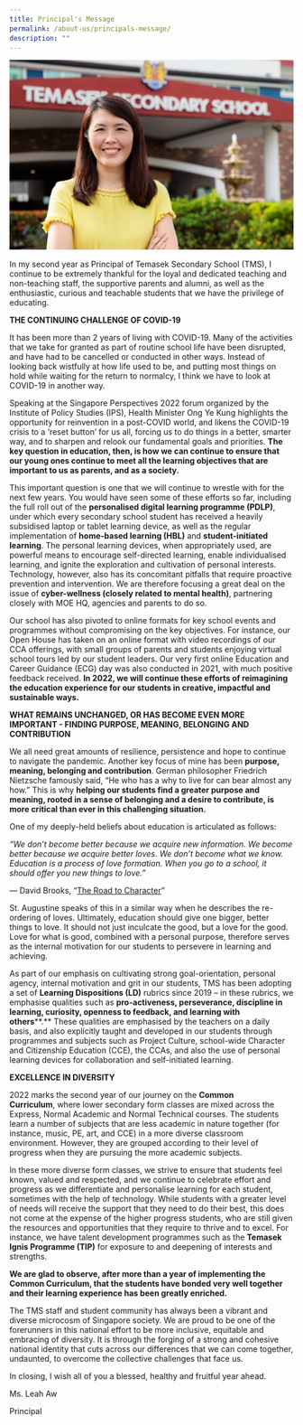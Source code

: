 ```yaml
---
title: Principal's Message
permalink: /about-us/principals-message/
description: ""
---
```

![](/images/TMS%20Dept%20Photoshoot%202021-4.jpg)


In my second year as Principal of Temasek Secondary School (TMS), I continue to be extremely thankful for the loyal and dedicated teaching and non-teaching staff, the supportive parents and alumni, as well as the enthusiastic, curious and teachable students that we have the privilege of educating.

**THE CONTINUING CHALLENGE OF COVID-19**

It has been more than 2 years of living with COVID-19. Many of the activities that we take for granted as part of routine school life have been disrupted, and have had to be cancelled or conducted in other ways. Instead of looking back wistfully at how life used to be, and putting most things on hold while waiting for the return to normalcy, I think we have to look at COVID-19 in another way. 

Speaking at the Singapore Perspectives 2022 forum organized by the Institute of Policy Studies (IPS), Health Minister Ong Ye Kung highlights the opportunity for reinvention in a post-COVID world, and likens the COVID-19 crisis to a ‘reset button’ for us all, forcing us to do things in a better, smarter way, and to sharpen and relook our fundamental goals and priorities. **The key question in education, then, is how we can continue to ensure that our young ones continue to meet all the learning objectives that are important to us as parents, and as a society.** 

This important question is one that we will continue to wrestle with for the next few years. You would have seen some of these efforts so far, including the full roll out of the **personalised digital learning programme (PDLP)**, under which every secondary school student has received a heavily subsidised laptop or tablet learning device, as well as the regular implementation of **home-based learning (HBL)** and **student-initiated learning**. The personal learning devices, when appropriately used, are powerful means to encourage self-directed learning, enable individualised learning, and ignite the exploration and cultivation of personal interests. Technology, however, also has its concomitant pitfalls that require proactive prevention and intervention. We are therefore focusing a great deal on the issue of **cyber-wellness (closely related to mental health)**, partnering closely with MOE HQ, agencies and parents to do so. 

Our school has also pivoted to online formats for key school events and programmes without compromising on the key objectives. For instance, our Open House has taken on an online format with video recordings of our CCA offerings, with small groups of parents and students enjoying virtual school tours led by our student leaders. Our very first online Education and Career Guidance (ECG) day was also conducted in 2021, with much positive feedback received. **In 2022, we will continue these efforts of reimagining the education experience for our students in creative, impactful and sustainable ways.** 

**WHAT REMAINS UNCHANGED, OR HAS BECOME EVEN MORE IMPORTANT - FINDING PURPOSE, MEANING, BELONGING AND CONTRIBUTION**

We all need great amounts of resilience, persistence and hope to continue to navigate the pandemic. Another key focus of mine has been **purpose, meaning, belonging and contribution**. German philosopher Friedrich Nietzsche famously said, “He who has a why to live for can bear almost any how.” This is why **helping our students find a greater purpose and meaning, rooted in a sense of belonging and a desire to contribute, is more critical than ever in this challenging situation.** 

One of my deeply-held beliefs about education is articulated as follows: 

_“We don’t become better because we acquire new information. We become better because we acquire better loves. We don’t become what we know. Education is a process of love formation. When you go to a school, it should offer you new things to love.”_

― David Brooks, “[The Road to Character](https://www.goodreads.com/work/quotes/42009504)”

St. Augustine speaks of this in a similar way when he describes the re-ordering of loves. Ultimately, education should give one bigger, better things to love. It should not just inculcate the good, but a love for the good. Love for what is good, combined with a personal purpose, therefore serves as the internal motivation for our students to persevere in learning and achieving. 

As part of our emphasis on cultivating strong goal-orientation, personal agency, internal motivation and grit in our students, TMS has been adopting a set of **Learning Dispositions (LD)** rubrics since 2019 – in these rubrics, we emphasise qualities such as **pro-activeness, perseverance, discipline in learning, curiosity, openness to feedback, and learning with others****.** These qualities are emphasised by the teachers on a daily basis, and also explicitly taught and developed in our students through programmes and subjects such as Project Culture, school-wide Character and Citizenship Education (CCE), the CCAs, and also the use of personal learning devices for collaboration and self-initiated learning. 

**EXCELLENCE IN DIVERSITY** 

2022 marks the second year of our journey on the **Common Curriculum**, where lower secondary form classes are mixed across the Express, Normal Academic and Normal Technical courses. The students learn a number of subjects that are less academic in nature together (for instance, music, PE, art, and CCE) in a more diverse classroom environment. However, they are grouped according to their level of progress when they are pursuing the more academic subjects.  

In these more diverse form classes, we strive to ensure that students feel known, valued and respected, and we continue to celebrate effort and progress as we differentiate and personalise learning for each student, sometimes with the help of technology. While students with a greater level of needs will receive the support that they need to do their best, this does not come at the expense of the higher progress students, who are still given the resources and opportunities that they require to thrive and to excel. For instance, we have talent development programmes such as the **Temasek Ignis Programme (TIP)** for exposure to and deepening of interests and strengths. 

**We are glad to observe, after more than a year of implementing the Common Curriculum, that the students have bonded very well together and their learning experience has been greatly enriched.** 

The TMS staff and student community has always been a vibrant and diverse microcosm of Singapore society. We are proud to be one of the forerunners in this national effort to be more inclusive, equitable and embracing of diversity. It is through the forging of a strong and cohesive national identity that cuts across our differences that we can come together, undaunted, to overcome the collective challenges that face us.  

In closing, I wish all of you a blessed, healthy and fruitful year ahead.

Ms. Leah Aw

Principal